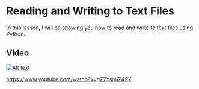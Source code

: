 # Reading and Writing to Text Files

In this lesson, I will be showing you how to read and write to text files using Python.

## Video
[![Alt text](https://img.youtube.com/vi/gZ7YsmjZ49Y/hqdefault.jpg)](https://www.youtube.com/watch?v=gZ7YsmjZ49Y)

https://www.youtube.com/watch?v=gZ7YsmjZ49Y
